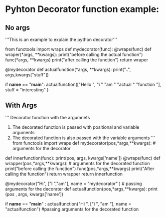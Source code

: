 Pyhton Decorator function example:
=================================

No args
--------
'''This is an example to explain the python decorator'''

from functools import wraps
def mydecorator(func):
    @wraps(func)
    def wraper(*args, **kwargs):
        print("before calling the actual function")
        func(*args, **kwargs)
        print("after calling the function")
    return wraper


@mydecorator
def actualfunction(*args, **kwargs):
    print("..", args,kwargs["stuff"])

if __name__ == "__main__":
    actualfunction(["Hello ", "i " "am " "actual " "function "], stuff = "interesting" )

With Args
--------
''' Decorator function with the argumnets
1. The decorated function is passed with positional and variable arguments
2. The decorated function is also passed with the variable arguments
'''
from functools import wraps
def mydecorator(pos,*args,**kwargs): # arguments for the decorator

def innerfunction(func):
        print(pos, args, kwargs['name'])
        @wraps(func)
        def wrapper(pos,*args,**kwargs):  # arguments for the decorated function
            print("before calling the function")
            func(pos,*args,**kwargs)
            print("After calling the function")
        return wrapper
    return innerfunction


@mydecorator("Hi", ["I ","am"], name = "mydecorator" ) # passing arguments for the decorater
def actualfunction(pos,*args,**kwargs):
    print (pos , args, kwargs['name'])

if __name__ == "__main__" :
    actualfunction("Hi ", ["i ", "am "], name = "actualfunction") #passing arguments for the decorated function



